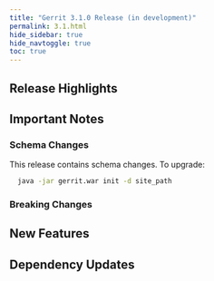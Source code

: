 ```yaml
---
title: "Gerrit 3.1.0 Release (in development)"
permalink: 3.1.html
hide_sidebar: true
hide_navtoggle: true
toc: true
---
```


## Release Highlights

## Important Notes

### Schema Changes

This release contains schema changes. To upgrade:

``` sh
  java -jar gerrit.war init -d site_path
```

### Breaking Changes

## New Features

## Dependency Updates

